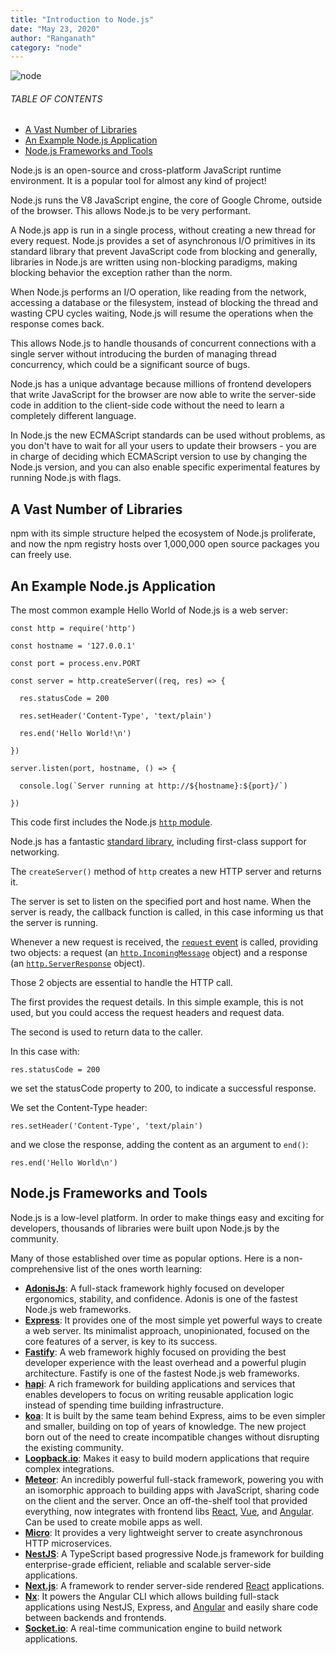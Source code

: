 ```yaml
---
title: "Introduction to Node.js"
date: "May 23, 2020"
author: "Ranganath"
category: "node"
---
```


![node](https://miro.medium.com/proxy/1*q9ww_u32hhpMaA-Q_s1ujw.png)

###### TABLE OF CONTENTS

-   [A Vast Number of Libraries](https://nodejs.dev/learn/introduction-to-nodejs#a-vast-number-of-libraries)
-   [An Example Node.js Application](https://nodejs.dev/learn/introduction-to-nodejs#an-example-nodejs-application)
-   [Node.js Frameworks and Tools](https://nodejs.dev/learn/introduction-to-nodejs#nodejs-frameworks-and-tools)

Node.js is an open-source and cross-platform JavaScript runtime environment. It is a popular tool for almost any kind of project!

Node.js runs the V8 JavaScript engine, the core of Google Chrome, outside of the browser. This allows Node.js to be very performant.

A Node.js app is run in a single process, without creating a new thread for every request. Node.js provides a set of asynchronous I/O primitives in its standard library that prevent JavaScript code from blocking and generally, libraries in Node.js are written using non-blocking paradigms, making blocking behavior the exception rather than the norm.

When Node.js performs an I/O operation, like reading from the network, accessing a database or the filesystem, instead of blocking the thread and wasting CPU cycles waiting, Node.js will resume the operations when the response comes back.

This allows Node.js to handle thousands of concurrent connections with a single server without introducing the burden of managing thread concurrency, which could be a significant source of bugs.

Node.js has a unique advantage because millions of frontend developers that write JavaScript for the browser are now able to write the server-side code in addition to the client-side code without the need to learn a completely different language.

In Node.js the new ECMAScript standards can be used without problems, as you don't have to wait for all your users to update their browsers - you are in charge of deciding which ECMAScript version to use by changing the Node.js version, and you can also enable specific experimental features by running Node.js with flags.

[](https://nodejs.dev/learn/introduction-to-nodejs#a-vast-number-of-libraries)A Vast Number of Libraries
--------------------------------------------------------------------------------------------------------

npm with its simple structure helped the ecosystem of Node.js proliferate, and now the npm registry hosts over 1,000,000 open source packages you can freely use.

[](https://nodejs.dev/learn/introduction-to-nodejs#an-example-nodejs-application)An Example Node.js Application
---------------------------------------------------------------------------------------------------------------

The most common example Hello World of Node.js is a web server:

```
const http = require('http')

const hostname = '127.0.0.1'

const port = process.env.PORT

const server = http.createServer((req, res) => {

  res.statusCode = 200

  res.setHeader('Content-Type', 'text/plain')

  res.end('Hello World!\n')

})

server.listen(port, hostname, () => {

  console.log(`Server running at http://${hostname}:${port}/`)

})
```
This code first includes the Node.js [`http` module](https://nodejs.org/api/http.html).

Node.js has a fantastic [standard library](https://nodejs.org/api/), including first-class support for networking.

The `createServer()` method of `http` creates a new HTTP server and returns it.

The server is set to listen on the specified port and host name. When the server is ready, the callback function is called, in this case informing us that the server is running.

Whenever a new request is received, the [`request` event](https://nodejs.org/api/http.html#http_event_request) is called, providing two objects: a request (an [`http.IncomingMessage`](https://nodejs.org/api/http.html#http_class_http_incomingmessage) object) and a response (an [`http.ServerResponse`](https://nodejs.org/api/http.html#http_class_http_serverresponse) object).

Those 2 objects are essential to handle the HTTP call.

The first provides the request details. In this simple example, this is not used, but you could access the request headers and request data.

The second is used to return data to the caller.

In this case with:

```
res.statusCode = 200
```

we set the statusCode property to 200, to indicate a successful response.

We set the Content-Type header:

```
res.setHeader('Content-Type', 'text/plain')
```

and we close the response, adding the content as an argument to `end()`:

```
res.end('Hello World\n')
```

[](https://nodejs.dev/learn/introduction-to-nodejs#nodejs-frameworks-and-tools)Node.js Frameworks and Tools
-----------------------------------------------------------------------------------------------------------

Node.js is a low-level platform. In order to make things easy and exciting for developers, thousands of libraries were built upon Node.js by the community.

Many of those established over time as popular options. Here is a non-comprehensive list of the ones worth learning:

-   [**AdonisJs**](https://adonisjs.com/): A full-stack framework highly focused on developer ergonomics, stability, and confidence. Adonis is one of the fastest Node.js web frameworks.
-   [**Express**](https://expressjs.com/): It provides one of the most simple yet powerful ways to create a web server. Its minimalist approach, unopinionated, focused on the core features of a server, is key to its success.
-   [**Fastify**](https://fastify.io/): A web framework highly focused on providing the best developer experience with the least overhead and a powerful plugin architecture. Fastify is one of the fastest Node.js web frameworks.
-   [**hapi**](https://hapijs.com/): A rich framework for building applications and services that enables developers to focus on writing reusable application logic instead of spending time building infrastructure.
-   [**koa**](http://koajs.com/): It is built by the same team behind Express, aims to be even simpler and smaller, building on top of years of knowledge. The new project born out of the need to create incompatible changes without disrupting the existing community.
-   [**Loopback.io**](https://loopback.io/): Makes it easy to build modern applications that require complex integrations.
-   [**Meteor**](https://meteor.com/): An incredibly powerful full-stack framework, powering you with an isomorphic approach to building apps with JavaScript, sharing code on the client and the server. Once an off-the-shelf tool that provided everything, now integrates with frontend libs [React](https://reactjs.org/), [Vue](https://vuejs.org/), and [Angular](https://angular.io/). Can be used to create mobile apps as well.
-   [**Micro**](https://github.com/zeit/micro): It provides a very lightweight server to create asynchronous HTTP microservices.
-   [**NestJS**](https://nestjs.com/): A TypeScript based progressive Node.js framework for building enterprise-grade efficient, reliable and scalable server-side applications.
-   [**Next.js**](https://nextjs.org/): A framework to render server-side rendered [React](https://reactjs.org/) applications.
-   [**Nx**](https://nx.dev/): It powers the Angular CLI which allows building full-stack applications using NestJS, Express, and [Angular](https://angular.io/) and easily share code between backends and frontends.
-   [**Socket.io**](https://socket.io/): A real-time communication engine to build network applications.